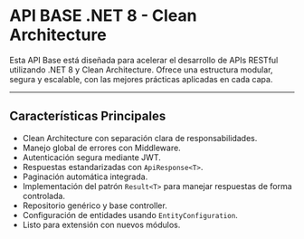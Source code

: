 #  API BASE .NET 8 - Clean Architecture  

Esta API Base está diseñada para acelerar el desarrollo de APIs RESTful utilizando .NET 8 y Clean Architecture. Ofrece una estructura modular, segura y escalable, con las mejores prácticas aplicadas en cada capa.

---

##  **Características Principales**

-  Clean Architecture con separación clara de responsabilidades.  
-  Manejo global de errores con Middleware.  
-  Autenticación segura mediante JWT.  
-  Respuestas estandarizadas con `ApiResponse<T>`.  
-  Paginación automática integrada.  
-  Implementación del patrón `Result<T>` para manejar respuestas de forma controlada.  
-  Repositorio genérico y base controller.  
-  Configuración de entidades usando `EntityConfiguration`.  
-  Listo para extensión con nuevos módulos.
